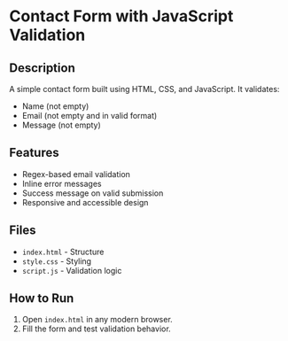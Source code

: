 # Contact Form with JavaScript Validation

## Description
A simple contact form built using HTML, CSS, and JavaScript. It validates:
- Name (not empty)
- Email (not empty and in valid format)
- Message (not empty)

## Features
- Regex-based email validation
- Inline error messages
- Success message on valid submission
- Responsive and accessible design

## Files
- `index.html` - Structure
- `style.css` - Styling
- `script.js` - Validation logic

## How to Run
1. Open `index.html` in any modern browser.
2. Fill the form and test validation behavior.
